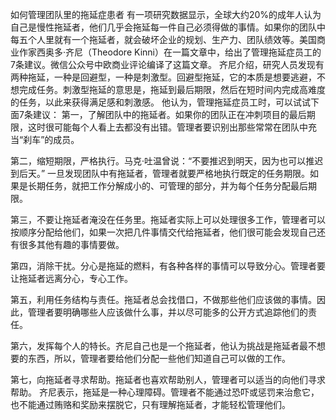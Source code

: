 如何管理团队里的拖延症患者
有一项研究数据显示，全球大约20%的成年人认为自己是慢性拖延者，他们几乎会拖延每一件自己必须得做的事情。如果你的团队中每五个人里就有一个拖延者，就会破坏企业的规划、生产力、团队绩效等。美国商业作家西奥多·齐尼（Theodore Kinni）在一篇文章中，给出了管理拖延症员工的7条建议。微信公众号中欧商业评论编译了这篇文章。
齐尼介绍，研究人员发现有两种拖延，一种是回避型，一种是刺激型。回避型拖延，它的本质是想要逃避，不想完成任务。刺激型拖延的意思是，拖延到最后期限，然后在短时间内完成高难度的任务，以此来获得满足感和刺激感。
他认为，管理拖延症员工时，可以试试下面7条建议：
第一，了解团队中的拖延者。如果你的团队正在冲刺项目的最后期限，这时很可能每个人看上去都没有出错。管理者要识别出那些常常在团队中充当“刹车”的成员。

第二，缩短期限，严格执行。马克·吐温曾说：“不要推迟到明天，因为也可以推迟到后天。” 一旦发现团队中有拖延者，管理者就要严格地执行既定的任务期限。如果是长期任务，就把工作分解成小的、可管理的部分，并为每个任务分配最后期限。

第三，不要让拖延者淹没在任务里。拖延者实际上可以处理很多工作，管理者可以按顺序分配给他们，如果一次把几件事情交代给拖延者，他们很可能会发现自己还有很多其他有趣的事情要做。

第四，消除干扰。分心是拖延的燃料，有各种各样的事情可以导致分心。管理者要让拖延者远离分心，专心工作。

第五，利用任务结构与责任。拖延者总会找借口，不做那些他们应该做的事情。因此，管理者要明确哪些人应该做什么事，并以尽可能多的公开方式追踪他们的责任。

第六，发挥每个人的特长。齐尼自己也是一个拖延者，他认为挑战是拖延者最不想要的东西，所以，管理者要给他们分配一些他们知道自己可以做的工作。

第七，向拖延者寻求帮助。拖延者也喜欢帮助别人，管理者可以适当的向他们寻求帮助。
齐尼表示，拖延是一种心理障碍。管理者不能通过恐吓或惩罚来治愈它，也不能通过贿赂和奖励来摆脱它，只有理解拖延者，才能轻松管理他们。
